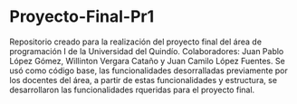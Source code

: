 # Proyecto-Final-Pr1
Repositorio creado para la realización del proyecto final del área de programación I de la Universidad del Quindío. Colaboradores: Juan Pablo López Gómez, Willinton Vergara Cataño y Juan Camilo López Fuentes.
Se usó como código base, las funcionalidades desorralladas previamente por los docentes del área, a partir de estas funcionalidades y estructura, se desarrollaron las funcionalidades rqueridas para el proyecto final.
